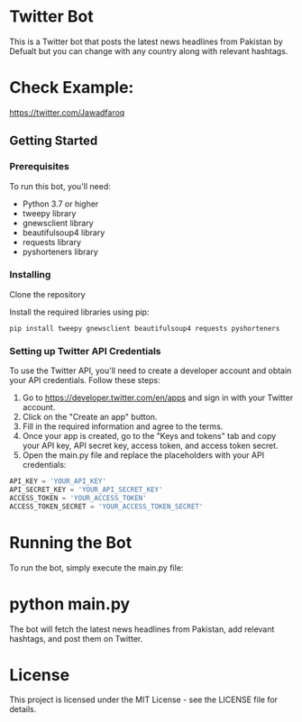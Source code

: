 # Twitter Bot

This is a Twitter bot that posts the latest news headlines from Pakistan by Defualt but you can change with any country along with relevant hashtags.

# Check Example:
https://twitter.com/Jawadfaroq

## Getting Started

### Prerequisites

To run this bot, you'll need:

- Python 3.7 or higher
- tweepy library
- gnewsclient library
- beautifulsoup4 library
- requests library
- pyshorteners library

### Installing

Clone the repository

Install the required libraries using pip:

```pip install tweepy gnewsclient beautifulsoup4 requests pyshorteners```

### Setting up Twitter API Credentials

To use the Twitter API, you'll need to create a developer account and obtain your API credentials. Follow these steps:

1. Go to https://developer.twitter.com/en/apps and sign in with your Twitter account.
2. Click on the "Create an app" button.
3. Fill in the required information and agree to the terms.
4. Once your app is created, go to the "Keys and tokens" tab and copy your API key, API secret key, access token, and access token secret.
5. Open the main.py file and replace the placeholders with your API credentials:

```python
API_KEY = 'YOUR_API_KEY'
API_SECRET_KEY = 'YOUR_API_SECRET_KEY'
ACCESS_TOKEN = 'YOUR_ACCESS_TOKEN'
ACCESS_TOKEN_SECRET = 'YOUR_ACCESS_TOKEN_SECRET'
```

# Running the Bot
To run the bot, simply execute the main.py file:

# python main.py

The bot will fetch the latest news headlines from Pakistan, add relevant hashtags, and post them on Twitter.

# License
This project is licensed under the MIT License - see the LICENSE file for details.
